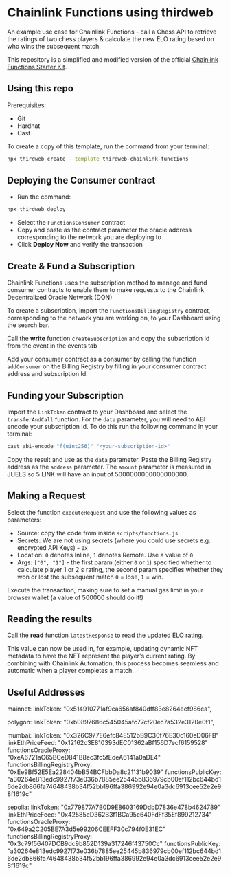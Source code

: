 # Chainlink Functions using thirdweb
An example use case for Chainlink Functions - call a Chess API to retrieve the ratings of two chess players & calculate the new ELO rating based on who wins the subsequent match.

This repository is a simplified and modified version of the official [Chainlink Functions Starter Kit](https://github.com/smartcontractkit/functions-hardhat-starter-kit).

## Using this repo
Prerequisites:
- Git
- Hardhat
- Cast

To create a copy of this template, run the command from your terminal:

```Bash
npx thirdweb create --template thirdweb-chainlink-functions
```

## Deploying the Consumer contract

- Run the command:

```Bash
npx thirdweb deploy
```
- Select the `FunctionsConsumer` contract
- Copy and paste as the contract parameter the oracle address corresponding to the network you are deploying to
- Click __Deploy Now__ and verify the transaction

## Create & Fund a Subscription
Chainlink Functions uses the subscription method to manage and fund consumer contracts to enable them to make requests to the Chainlink Decentralized Oracle Network (DON)

To create a subscription, import the `FunctionsBillingRegistry` contract, corresponding to the network you are working on, to your Dashboard using the search bar. 

Call the __write__ function `createSubscription` and copy the subscription Id from the event in the events tab

Add your consumer contract as a consumer by calling the function `addConsumer` on the Billing Registry by filling in your consumer contract address and subscription Id. 

## Funding your Subscription

Import the `LinkToken` contract to your Dashboard and select the `transferAndCall` function. For the `data` parameter, you will need to ABI encode your subscription Id. To do this run the following command in your terminal:

```Bash
cast abi-encode "f(uint256)" "<your-subscription-id>"
```

Copy the result and use as the `data` parameter. Paste the Billing Registry address as the `address` parameter. The `amount` parameter is measured in JUELS so 5 LINK will have an input of 5000000000000000000.

## Making a Request

Select the function `executeRequest` and use the following values as parameters:

- Source: copy the code from inside `scripts/functions.js`
- Secrets: We are not using secrets (where you could use secrets e.g. encrypted API Keys) - `0x`
- Location: `0` denotes Inline, `1` denotes Remote. Use a value of `0`
- Args: `["0", "1"]` - the first param (either `0` or `1`) specified whether to calculate player 1 or 2's rating, the second param specifies whether they won or lost the subsequent match `0` = lose, `1` = win.

Execute the transaction, making sure to set a manual gas limit in your browser wallet (a value of 500000 should do it!)

## Reading the results

Call the __read__ function `latestResponse` to read the updated ELO rating.

This value can now be used in, for example, updating dynamic NFT metadata to have the NFT represent the player's current rating. By combining with Chainlink Automation, this process becomes seamless and automatic when a player completes a match. 

## Useful Addresses

  mainnet:
    linkToken: "0x514910771af9ca656af840dff83e8264ecf986ca",

  polygon:
    linkToken: "0xb0897686c545045afc77cf20ec7a532e3120e0f1",

  mumbai:
    linkToken: "0x326C977E6efc84E512bB9C30f76E30c160eD06FB"
    linkEthPriceFeed: "0x12162c3E810393dEC01362aBf156D7ecf6159528"
    functionsOracleProxy: "0xeA6721aC65BCeD841B8ec3fc5fEdeA6141a0aDE4"
    functionsBillingRegistryProxy: "0xEe9Bf52E5Ea228404bB54BCFbbDa8c21131b9039"
    functionsPublicKey:
      "a30264e813edc9927f73e036b7885ee25445b836979cb00ef112bc644bd16de2db866fa74648438b34f52bb196ffa386992e94e0a3dc6913cee52e2e98f1619c"

  sepolia: 
    linkToken: "0x779877A7B0D9E8603169DdbD7836e478b4624789"
    linkEthPriceFeed: "0x42585eD362B3f1BCa95c640FdFf35Ef899212734"
    functionsOracleProxy: "0x649a2C205BE7A3d5e99206CEEFF30c794f0E31EC"
    functionsBillingRegistryProxy: "0x3c79f56407DCB9dc9b852D139a317246f43750Cc"
    functionsPublicKey:
      "a30264e813edc9927f73e036b7885ee25445b836979cb00ef112bc644bd16de2db866fa74648438b34f52bb196ffa386992e94e0a3dc6913cee52e2e98f1619c"